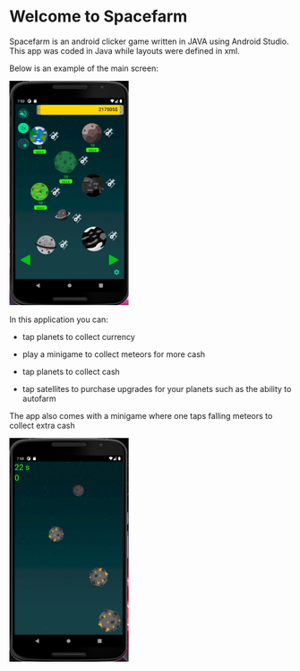 # Welcome to Spacefarm

Spacefarm is an android clicker game written in JAVA using Android Studio. This app was coded in Java while layouts were defined in xml.

Below is an example of the main screen:

![](demo.PNG)

In this application you can:
* tap planets to collect currency
* play a minigame to collect meteors for more cash

* tap planets to collect cash
* tap satellites to purchase upgrades for your planets such as the ability to autofarm

The app also comes with a minigame where one taps falling meteors to collect extra cash

![](minigamedemo.png)

